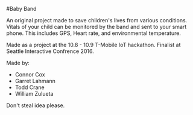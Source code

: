 #Baby Band

An original project made to save children's lives from various conditions. Vitals of your child can be monitored by the band and sent to your smart phone. This includes GPS, Heart rate, and environmental temperature.

Made as a project at the 10.8 - 10.9 T-Mobile IoT hackathon. Finalist at Seattle Interactive Confrence 2016. 

Made by:
<ul>
<li>Connor Cox</li> 
<li>Garret Lahmann</li>
<li>Todd Crane</li>
<li>William Zulueta</li>
</ul>
  
  Don't steal idea please.
